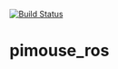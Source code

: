 [![Build Status](https://travis-ci.org/MibuchiYuta/pimouse_ros.svg?branch=master)](https://travis-ci.org/MibuchiYuta/pimouse_ros)

# pimouse_ros
